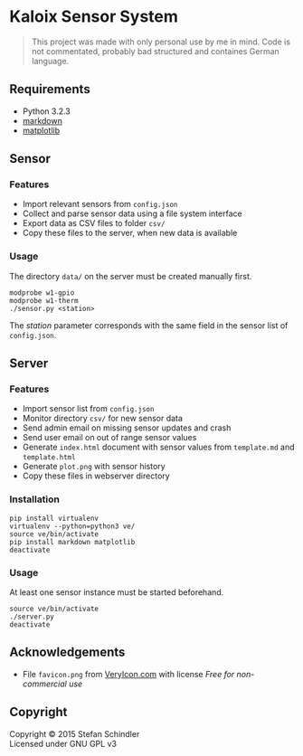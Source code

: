 # Kaloix Sensor System
> This project was made with only personal use by me in mind. Code is not commentated, probably bad structured and containes German language.

## Requirements
* Python 3.2.3
* [markdown](https://pythonhosted.org/Markdown/)
* [matplotlib](http://matplotlib.org/index.html)

## Sensor
### Features
* Import relevant sensors from `config.json`
* Collect and parse sensor data using a file system interface
* Export data as CSV files to folder `csv/`
* Copy these files to the server, when new data is available

### Usage
The directory `data/` on the server must be created manually first.

    modprobe w1-gpio
    modprobe w1-therm
    ./sensor.py <station>

The *station* parameter corresponds with the same field in the sensor list of `config.json`.

## Server
### Features
* Import sensor list from `config.json`
* Monitor directory `csv/` for new sensor data
* Send admin email on missing sensor updates and crash
* Send user email on out of range sensor values
* Generate `index.html` document with sensor values from `template.md` and `template.html`
* Generate `plot.png` with sensor history
* Copy these files in webserver directory

### Installation
    pip install virtualenv
    virtualenv --python=python3 ve/
    source ve/bin/activate
    pip install markdown matplotlib
    deactivate

### Usage
At least one sensor instance must be started beforehand.

    source ve/bin/activate
    ./server.py
    deactivate

## Acknowledgements
* File `favicon.png` from [VeryIcon.com](http://www.veryicon.com/icons/system/icons8-metro-style/measurement-units-temperature.html) with license *Free for non-commercial use*

## Copyright
Copyright © 2015 Stefan Schindler  
Licensed under GNU GPL v3
